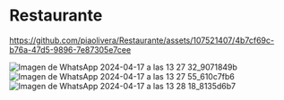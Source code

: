 # Restaurante

https://github.com/piaolivera/Restaurante/assets/107521407/4b7cf69c-b76a-47d5-9896-7e87305e7cee

![Imagen de WhatsApp 2024-04-17 a las 13 27 32_9071849b](https://github.com/piaolivera/Restaurante/assets/107521407/5bd50dab-d0d8-4f2c-8491-70db5cc026d3)
![Imagen de WhatsApp 2024-04-17 a las 13 27 55_610c7fb6](https://github.com/piaolivera/Restaurante/assets/107521407/cd89d6d1-122d-4b33-a37d-4260058cfe0b)
![Imagen de WhatsApp 2024-04-17 a las 13 28 18_8135d6b7](https://github.com/piaolivera/Restaurante/assets/107521407/09adce15-3fab-4935-b020-106ef1f9fe21)
